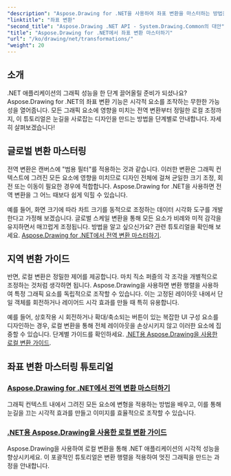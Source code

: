 ```yaml
---
"description": "Aspose.Drawing for .NET을 사용하여 좌표 변환을 마스터하는 방법을 알아보세요. 시각적으로 뛰어난 전역 및 지역 변환을 구현하는 방법을 알아보세요."
"linktitle": "좌표 변환"
"second_title": "Aspose.Drawing .NET API - System.Drawing.Common의 대안"
"title": "Aspose.Drawing for .NET에서 좌표 변환 마스터하기"
"url": "/ko/drawing/net/transformations/"
"weight": 20
---
```


## 소개

.NET 애플리케이션의 그래픽 성능을 한 단계 끌어올릴 준비가 되셨나요? Aspose.Drawing for .NET의 좌표 변환 기능은 시각적 요소를 조작하는 무한한 가능성을 열어줍니다. 모든 그래픽 요소에 영향을 미치는 전역 변환부터 정밀한 로컬 조정까지, 이 튜토리얼은 눈길을 사로잡는 디자인을 만드는 방법을 단계별로 안내합니다. 자세히 살펴보겠습니다!

## 글로벌 변환 마스터링

전역 변환은 캔버스에 "범용 필터"를 적용하는 것과 같습니다. 이러한 변환은 그래픽 컨텍스트에 그려진 모든 요소에 영향을 미치므로 디자인 전체에 걸쳐 균일한 크기 조정, 회전 또는 이동이 필요한 경우에 적합합니다. Aspose.Drawing for .NET을 사용하면 전역 변환을 그 어느 때보다 쉽게 익힐 수 있습니다.

예를 들어, 화면 크기에 따라 차트 크기를 동적으로 조정하는 데이터 시각화 도구를 개발한다고 가정해 보겠습니다. 글로벌 스케일 변환을 통해 모든 요소가 비례와 미적 감각을 유지하면서 매끄럽게 조정됩니다. 방법을 알고 싶으신가요? 관련 튜토리얼을 확인해 보세요. [Aspose.Drawing for .NET에서 전역 변환 마스터하기](./mastering-global-transformations/).

## 지역 변환 가이드

반면, 로컬 변환은 정밀한 제어를 제공합니다. 마치 직소 퍼즐의 각 조각을 개별적으로 조정하는 것처럼 생각하면 됩니다. Aspose.Drawing을 사용하면 변환 행렬을 사용하여 특정 그래픽 요소를 독립적으로 조작할 수 있습니다. 이는 고정된 레이아웃 내에서 단일 객체를 회전하거나 레이어드 시각 효과를 만들 때 특히 유용합니다.

예를 들어, 상호작용 시 회전하거나 확대/축소되는 버튼이 있는 복잡한 UI 구성 요소를 디자인하는 경우, 로컬 변환을 통해 전체 레이아웃을 손상시키지 않고 이러한 요소에 집중할 수 있습니다. 단계별 가이드를 확인하세요. [.NET용 Aspose.Drawing을 사용한 로컬 변환 가이드](./guide-to-local-transformation/).

## 좌표 변환 마스터링 튜토리얼
### [Aspose.Drawing for .NET에서 전역 변환 마스터하기](./mastering-global-transformations/)
그래픽 컨텍스트 내에서 그려진 모든 요소에 변형을 적용하는 방법을 배우고, 이를 통해 눈길을 끄는 시각적 효과를 만들고 이미지를 효율적으로 조작할 수 있습니다.
### [.NET용 Aspose.Drawing을 사용한 로컬 변환 가이드](./guide-to-local-transformation/)
Aspose.Drawing을 사용하여 로컬 변환을 통해 .NET 애플리케이션의 시각적 성능을 향상시키세요. 이 포괄적인 튜토리얼은 변환 행렬을 적용하여 멋진 그래픽을 만드는 과정을 안내합니다.